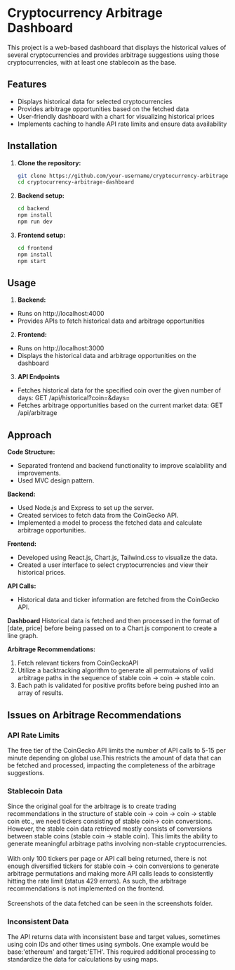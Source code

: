 # Cryptocurrency Arbitrage Dashboard

This project is a web-based dashboard that displays the historical values of several cryptocurrencies and provides arbitrage suggestions using those cryptocurrencies, with at least one stablecoin as the base.

## Features

- Displays historical data for selected cryptocurrencies
- Provides arbitrage opportunities based on the fetched data
- User-friendly dashboard with a chart for visualizing historical prices
- Implements caching to handle API rate limits and ensure data availability

## Installation

1. **Clone the repository:**
   ```sh
   git clone https://github.com/your-username/cryptocurrency-arbitrage-dashboard.git
   cd cryptocurrency-arbitrage-dashboard
2. **Backend setup:**
    ```sh
    cd backend
    npm install
    npm run dev
2. **Frontend setup:**
    ```sh
    cd frontend
    npm install
    npm start

## Usage
1. **Backend:**
- Runs on http://localhost:4000
- Provides APIs to fetch historical data and arbitrage opportunities
2. **Frontend:**
- Runs on http://localhost:3000
- Displays the historical data and arbitrage opportunities on the dashboard
3. **API Endpoints**
- Fetches historical data for the specified coin over the given number of days: GET /api/historical?coin=<coin>&days=<days>
- Fetches arbitrage opportunities based on the current market data: GET /api/arbitrage

## Approach
**Code Structure:**
- Separated frontend and backend functionality to improve scalability and improvements.
- Used MVC design pattern.

**Backend:**
- Used Node.js and Express to set up the server.
- Created services to fetch data from the CoinGecko API.
- Implemented a model to process the fetched data and calculate arbitrage opportunities.
  
**Frontend:**
- Developed using React.js, Chart.js, Tailwind.css to visualize the data.
- Created a user interface to select cryptocurrencies and view their historical prices.
  
**API Calls:**
- Historical data and ticker information are fetched from the CoinGecko API.

**Dashboard**
Historical data is fetched and then processed in the format of [date, price] before being passed on to a Chart.js component to create a line graph.

**Arbitrage Recommendations:**
1. Fetch relevant tickers from CoinGeckoAPI
2. Utilize a backtracking algorithm to generate all permutaions of valid arbitrage paths in the sequence of stable coin -> coin -> stable coin.
3. Each path is validated for positive profits before being pushed into an array of results.

## Issues on Arbitrage Recommendations
### API Rate Limits
The free tier of the CoinGecko API limits the number of API calls to 5-15 per minute depending on global use.This restricts the amount of data that can be fetched and processed, impacting the completeness of the arbitrage suggestions.

### Stablecoin Data
Since the original goal for the arbitrage is to create trading recommendations in the structure of stable coin -> coin -> coin -> stable coin etc., we need tickers consisting of stable coin-> coin conversions. However, 
the stable coin data retrieved mostly consists of conversions between stable coins (stable coin -> stable coin). This limits the ability to generate meaningful arbitrage paths involving non-stable cryptocurrencies.
<br><br>
With only 100 tickers per page or API call being returned, there is not enough diversified tickers for stable coin -> coin conversions to generate arbitrage permutations and making more API calls leads to consistently hitting the rate limit (status 429 errors).
As such, the arbitrage recommendations is not implemented on the frontend.
<br><br>
Screenshots of the data fetched can be seen in the screenshots folder.

### Inconsistent Data
The API returns data with inconsistent base and target values, sometimes using coin IDs and other times using symbols. One example would be base:'ethereum' and target:'ETH'.
This required additional processing to standardize the data for calculations by using maps.






